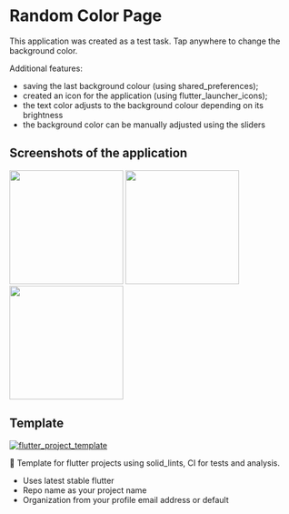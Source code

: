 # Random Color Page

This application was created as a test task.
Tap anywhere to change the background color.

Additional features:
- saving the last background colour (using shared_preferences);
- created an icon for the application (using flutter_launcher_icons);
- the text color adjusts to the background colour depending on its brightness
- the background color can be manually adjusted using the sliders

## Screenshots of the application

<p float="left">
  <img src="https://github.com/user-attachments/assets/979ce5a0-c40a-4983-900f-1adde04643df" width="200" />
  <img src="https://github.com/user-attachments/assets/62fc21b8-fc01-4679-8853-05b2afaf3858" width="200" />
  <img src="https://github.com/user-attachments/assets/85decb2a-9237-4e6d-a05e-05587374e7c3" width="200" />
</p>

## Template
[![flutter_project_template](https://nokycucwgzweensacwfy.supabase.co/functions/v1/get_project_badge?projectId=149)](https://nokycucwgzweensacwfy.supabase.co/functions/v1/get_project_url?projectId=149)

📖 Template for flutter projects using solid_lints, CI for tests and analysis.

- Uses latest stable flutter
- Repo name as your project name
- Organization from your profile email address or default
